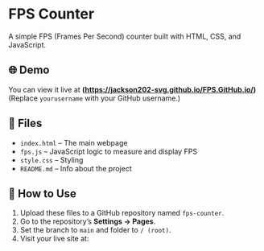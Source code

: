 # FPS Counter

A simple FPS (Frames Per Second) counter built with HTML, CSS, and JavaScript.

## 🌐 Demo
You can view it live at **(https://jackson202-svg.github.io/FPS.GitHub.io/)**  
(Replace `yourusername` with your GitHub username.)

## 📂 Files
- `index.html` – The main webpage
- `fps.js` – JavaScript logic to measure and display FPS
- `style.css` – Styling
- `README.md` – Info about the project

## 🚀 How to Use
1. Upload these files to a GitHub repository named `fps-counter`.
2. Go to the repository’s **Settings → Pages**.
3. Set the branch to `main` and folder to `/ (root)`.
4. Visit your live site at:

